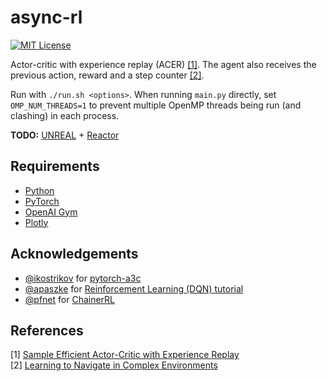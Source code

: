 async-rl
========
[![MIT License](https://img.shields.io/badge/license-MIT-blue.svg)](LICENSE.md)

Actor-critic with experience replay (ACER) [[1]](#references). The agent also receives the previous action, reward and a step counter [[2]](#references).

Run with `./run.sh <options>`. When running `main.py` directly, set `OMP_NUM_THREADS=1` to prevent multiple OpenMP threads being run (and clashing) in each process.

**TODO:** [UNREAL](https://arxiv.org/abs/1611.05397) + [Reactor](https://arxiv.org/abs/1704.04651)

Requirements
------------

- [Python](https://www.python.org/)
- [PyTorch](http://pytorch.org/)
- [OpenAI Gym](https://gym.openai.com/)
- [Plotly](https://plot.ly/python/)

Acknowledgements
----------------

- [@ikostrikov](https://github.com/ikostrikov) for [pytorch-a3c](https://github.com/ikostrikov/pytorch-a3c)
- [@apaszke](https://github.com/apaszke) for [Reinforcement Learning (DQN) tutorial](http://pytorch.org/tutorials/intermediate/reinforcement_q_learning.html)
- [@pfnet](https://github.com/pfnet) for [ChainerRL](https://github.com/pfnet/chainerrl)


References
----------

[1] [Sample Efficient Actor-Critic with Experience Replay](https://arxiv.org/abs/1611.01224)  
[2] [Learning to Navigate in Complex Environments](https://arxiv.org/abs/1611.03673)  
